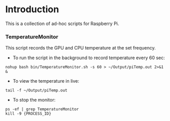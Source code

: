 # Introduction

This is a collection of ad-hoc scripts for Raspberry Pi.

### TemperatureMonitor
This script records the GPU and CPU temperature at the set frequency.
* To run the script in the background to record temperature every 60 sec:

```
nohup bash bin/TemperatureMonitor.sh -s 60 > ~/Output/piTemp.out 2>&1 &
```

* To view the temperature in live:

```
tail -f ~/Output/piTemp.out 
```

* To stop the monitor:

```
ps -ef | grep TemperatureMonitor
kill -9 {PROCESS_ID}
```